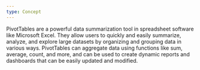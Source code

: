 ```yaml
---
type: Concept
---
```


PivotTables are a powerful data summarization tool in spreadsheet software like Microsoft Excel. They allow users to quickly and easily summarize, analyze, and explore large datasets by organizing and grouping data in various ways. PivotTables can aggregate data using functions like sum, average, count, and more, and can be used to create dynamic reports and dashboards that can be easily updated and modified.